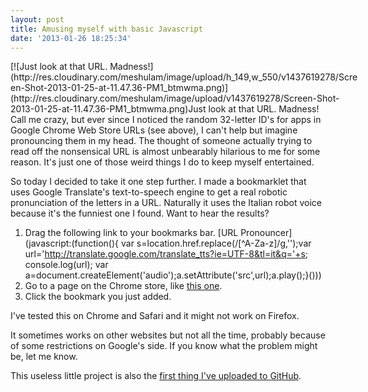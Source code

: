 ```yaml
---
layout: post
title: Amusing myself with basic Javascript
date: '2013-01-26 18:25:34'
---
```



<div class="wp-caption aligncenter" id="attachment_932" style="width: 560px">[![Just look at that URL. Madness!](http://res.cloudinary.com/meshulam/image/upload/h_149,w_550/v1437619278/Screen-Shot-2013-01-25-at-11.47.36-PM1_btmwma.png)](http://res.cloudinary.com/meshulam/image/upload/v1437619278/Screen-Shot-2013-01-25-at-11.47.36-PM1_btmwma.png)Just look at that URL. Madness!

</div>Call me crazy, but ever since I noticed the random 32-letter ID's for apps in Google Chrome Web Store URLs (see above), I can't help but imagine pronouncing them in my head. The thought of someone actually trying to read off the nonsensical URL is almost unbearably hilarious to me for some reason. It's just one of those weird things I do to keep myself entertained.

So today I decided to take it one step further. I made a bookmarklet that uses Google Translate's text-to-speech engine to get a real robotic pronunciation of the letters in a URL. Naturally it uses the Italian robot voice because it's the funniest one I found. Want to hear the results?

1. Drag the following link to your bookmarks bar. [URL Pronouncer](javascript:(function(){ var s=location.href.replace(/[^A-Za-z]/g,'');var url='http://translate.google.com/translate_tts?ie=UTF-8&tl=it&q='+s; console.log(url); var a=document.createElement('audio');a.setAttribute('src',url);a.play();}()))
2. Go to a page on the Chrome store, like [this one](https://chrome.google.com/webstore/detail/google-maps/lneaknkopdijkpnocmklfnjbeapigfbh?utm_source=chrome-ntp-icon).
3. Click the bookmark you just added.

I've tested this on Chrome and Safari and it might not work on Firefox.

It sometimes works on other websites but not all the time, probably because of some restrictions on Google's side. If you know what the problem might be, let me know.

This useless little project is also the [first thing I've uploaded to GitHub](https://gist.github.com/4643405).



